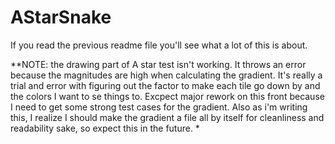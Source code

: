 # AStarSnake
If you read the previous readme file you'll see what a lot of this is about.

**NOTE: the drawing part of A star test isn't working. It throws an error because the magnitudes are
high when calculating the gradient. It's really a trial and error with figuring out the factor to make 
each tile go down by and the colors I want to se things to. Excpect major rework on this front because I 
need to get some strong test cases for the gradient. Also as i'm writing this, I realize I should make 
the gradient a file all by itself for cleanliness and readability sake, so expect this in the future. *
